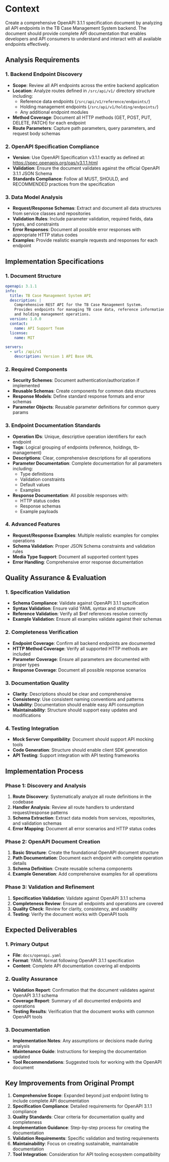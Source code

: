 # Context
Create a comprehensive OpenAPI 3.1.1 specification document by analyzing all API endpoints in the TB Case Management System backend. The document should provide complete API documentation that enables developers and API consumers to understand and interact with all available endpoints effectively.

## Analysis Requirements

### 1. Backend Endpoint Discovery
- **Scope**: Review all API endpoints across the entire backend application
- **Location**: Analyze routes defined in `/src/api/v1/` directory structure including:
  - Reference data endpoints (`/src/api/v1/reference/endpoints/`)
  - Holding management endpoints (`/src/api/v1/holding/endpoints/`)
  - Any additional endpoint modules
- **Method Coverage**: Document all HTTP methods (GET, POST, PUT, DELETE, PATCH) for each endpoint
- **Route Parameters**: Capture path parameters, query parameters, and request body schemas

### 2. OpenAPI Specification Compliance
- **Version**: Use OpenAPI Specification v3.1.1 exactly as defined at: https://spec.openapis.org/oas/v3.1.1.html
- **Validation**: Ensure the document validates against the official OpenAPI 3.1.1 JSON Schema
- **Standards Compliance**: Follow all MUST, SHOULD, and RECOMMENDED practices from the specification

### 3. Data Model Analysis
- **Request/Response Schemas**: Extract and document all data structures from service classes and repositories
- **Validation Rules**: Include parameter validation, required fields, data types, and constraints
- **Error Responses**: Document all possible error responses with appropriate HTTP status codes
- **Examples**: Provide realistic example requests and responses for each endpoint

## Implementation Specifications

### 1. Document Structure
```yaml
openapi: 3.1.1
info:
  title: TB Case Management System API
  description: |
    Comprehensive REST API for the TB Case Management System.
    Provides endpoints for managing TB case data, reference information, 
    and holding management operations.
  version: 1.0.0
  contact:
    name: API Support Team
  license:
    name: MIT
    
servers:
  - url: /api/v1
    description: Version 1 API Base URL
```

### 2. Required Components
- **Security Schemes**: Document authentication/authorization if implemented
- **Reusable Schemas**: Create components for common data structures
- **Response Models**: Define standard response formats and error schemas
- **Parameter Objects**: Reusable parameter definitions for common query params

### 3. Endpoint Documentation Standards
- **Operation IDs**: Unique, descriptive operation identifiers for each endpoint
- **Tags**: Logical grouping of endpoints (reference, holdings, tb-management)
- **Descriptions**: Clear, comprehensive descriptions for all operations
- **Parameter Documentation**: Complete documentation for all parameters including:
  - Type definitions
  - Validation constraints
  - Default values
  - Examples
- **Response Documentation**: All possible responses with:
  - HTTP status codes
  - Response schemas
  - Example payloads

### 4. Advanced Features
- **Request/Response Examples**: Multiple realistic examples for complex operations
- **Schema Validation**: Proper JSON Schema constraints and validation rules
- **Media Type Support**: Document all supported content types
- **Error Handling**: Comprehensive error response documentation

## Quality Assurance & Evaluation

### 1. Specification Validation
- **Schema Compliance**: Validate against OpenAPI 3.1.1 specification
- **Syntax Validation**: Ensure valid YAML syntax and structure
- **Reference Validation**: Verify all $ref references resolve correctly
- **Example Validation**: Ensure all examples validate against their schemas

### 2. Completeness Verification
- **Endpoint Coverage**: Confirm all backend endpoints are documented
- **HTTP Method Coverage**: Verify all supported HTTP methods are included
- **Parameter Coverage**: Ensure all parameters are documented with proper types
- **Response Coverage**: Document all possible response scenarios

### 3. Documentation Quality
- **Clarity**: Descriptions should be clear and comprehensive
- **Consistency**: Use consistent naming conventions and patterns
- **Usability**: Documentation should enable easy API consumption
- **Maintainability**: Structure should support easy updates and modifications

### 4. Testing Integration
- **Mock Server Compatibility**: Document should support API mocking tools
- **Code Generation**: Structure should enable client SDK generation
- **API Testing**: Support integration with API testing frameworks

## Implementation Process

### Phase 1: Discovery and Analysis
1. **Route Discovery**: Systematically analyze all route definitions in the codebase
2. **Handler Analysis**: Review all route handlers to understand request/response patterns
3. **Schema Extraction**: Extract data models from services, repositories, and validation schemas
4. **Error Mapping**: Document all error scenarios and HTTP status codes

### Phase 2: OpenAPI Document Creation
1. **Basic Structure**: Create the foundational OpenAPI document structure
2. **Path Documentation**: Document each endpoint with complete operation details
3. **Schema Definition**: Create reusable schema components
4. **Example Generation**: Add comprehensive examples for all operations

### Phase 3: Validation and Refinement
1. **Specification Validation**: Validate against OpenAPI 3.1.1 schema
2. **Completeness Review**: Ensure all endpoints and operations are covered
3. **Quality Check**: Review for clarity, consistency, and usability
4. **Testing**: Verify the document works with OpenAPI tools

## Expected Deliverables

### 1. Primary Output
- **File**: `docs/openapi.yaml`
- **Format**: YAML format following OpenAPI 3.1.1 specification
- **Content**: Complete API documentation covering all endpoints

### 2. Quality Assurance
- **Validation Report**: Confirmation that the document validates against OpenAPI 3.1.1 schema
- **Coverage Report**: Summary of all documented endpoints and operations
- **Testing Results**: Verification that the document works with common OpenAPI tools

### 3. Documentation
- **Implementation Notes**: Any assumptions or decisions made during analysis
- **Maintenance Guide**: Instructions for keeping the documentation updated
- **Tool Recommendations**: Suggested tools for working with the OpenAPI document

## Key Improvements from Original Prompt

1. **Comprehensive Scope**: Expanded beyond just endpoint listing to include complete API documentation
2. **Specification Compliance**: Detailed requirements for OpenAPI 3.1.1 compliance
3. **Quality Standards**: Clear criteria for documentation quality and completeness
4. **Implementation Guidance**: Step-by-step process for creating the documentation
5. **Validation Requirements**: Specific validation and testing requirements
6. **Maintainability**: Focus on creating sustainable, maintainable documentation
7. **Tool Integration**: Consideration for API tooling ecosystem compatibility

